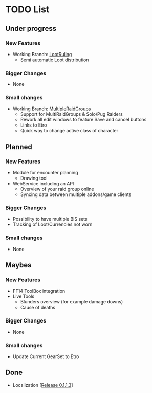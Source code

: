 ﻿# TODO List
## Under progress
### New Features
* Working Branch: [LootRuling](https://github.com/Koenari/HimbeertoniRaidTool/tree/LootRuling)
    * Semi automatic Loot distribution 
### Bigger Changes
* None
### Small changes
* Working Branch: [MultipleRaidGroups](https://github.com/Koenari/HimbeertoniRaidTool/tree/MultipleRaidGroups)
    * Support for MultiRaidGroups & Solo/Pug Raiders
    * Rework all edit windows to feature Save and cancel buttons
    * Links to Etro
    * Quick way to change active class of character
## Planned
### New Features
* Module for encounter planning
    * Drawing tool
* WebService including an API
    * Overview of your raid group online
    * Syncing data between multiple addons/game clients
### Bigger Changes
* Possibility to have multiple BiS sets
* Tracking of Loot/Currencies not worn
### Small changes
* None
## Maybes
### New Features
* FF14 ToolBox integration
* Live Tools
    * Blunders overview (for example damage downs)
    * Cause of deaths
### Bigger Changes
* None
### Small changes
* Update Current GearSet to Etro
## Done
* Localization [[Release 0.1.1.3](https://github.com/Koenari/HimbeertoniRaidTool/releases/tag/0.1.1.3a)]